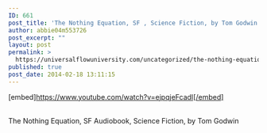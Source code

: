 ```yaml
---
ID: 661
post_title: 'The Nothing Equation, SF , Science Fiction, by Tom Godwin #UfU'
author: abbie04m553726
post_excerpt: ""
layout: post
permalink: >
  https://universalflowuniversity.com/uncategorized/the-nothing-equation-sf-science-fiction-by-tom-godwin-ufu/
published: true
post_date: 2014-02-18 13:11:15
---
```

[embed]https://www.youtube.com/watch?v=ejpqjeFcadI[/embed]</br></br>
<p>The Nothing Equation, SF Audiobook, Science Fiction, by Tom Godwin</p>